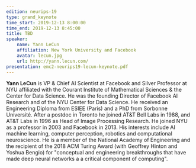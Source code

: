 ```yaml
---
edition: neurips-19
type: grand_keynote
time_start: 2019-12-13 8:00:00
time_end: 2019-12-13 8:45:00
title: TBD
speaker:
    name: Yann LeCun 
    affiliation: New York University and Facebook
    avatar: lecun.jpg
    url: http://yann.lecun.com/
presentation: emc2-neurips19-lecun-keynote.pdf
---
```

**Yann LeCun** is VP & Chief AI Scientist at Facebook and Silver Professor at NYU affiliated with the Courant Institute of Mathematical Sciences & the Center for Data Science. He was the founding Director of Facebook AI Research and of the NYU Center for Data Science. He received an Engineering Diploma from ESIEE (Paris) and a PhD from Sorbonne Université. After a postdoc in Toronto he joined AT&T Bell Labs in 1988, and AT&T Labs in 1996 as Head of Image Processing Research. He joined NYU as a professor in 2003 and Facebook in 2013. His interests include AI machine learning, computer perception, robotics and computational neuroscience. He is a member of the National Academy of Engineering and the recipient of the 2018 ACM Turing Award (with Geoffrey Hinton and Yoshua Bengio) for "conceptual and engineering breakthroughs that have made deep neural networks a a critical component of computing".